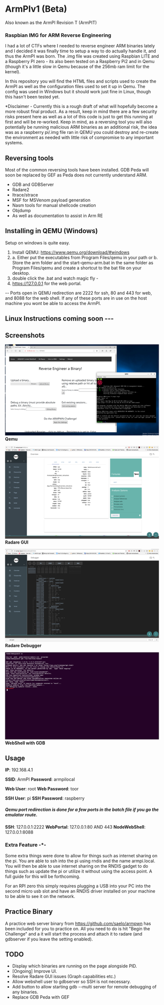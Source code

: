 # ArmPIv1 (Beta)
Also known as the ArmPI Revision T (ArmPIT)

### Raspbian IMG for ARM Reverse Engineering

I had a lot of CTFs where I needed to reverse engineer ARM binaries lately and I decided it was finally time to setup a way to do actually handle it, and thus the ArmPI was born.  The .img file was created using Raspbian LITE and a Raspberry PI zero - its also been tested on a Raspberry Pi2 and in Qemu (though it's a little slow in Qemu because of the 256mb ram limit for the kernel).

In  this repository you will find the HTML files and scripts used to create the ArmPI as well as the configuration files used to set it up in Qemu.  The config was used in Windows but it should work just fine in Linux, though this hasn't been tested yet.

*Disclaimer - Currently this is a rough draft of what will hopefully become a more robust final product.  As a result, keep in mind there are a few security risks present here as well as a lot of this code is just to get this running at first and will be re-worked.  Keep in mind, as a reversing tool you will also potentially be running malicious ARM binaries as an additional risk, the idea was as a raspberry pi/.img file ran in QEMU you could destroy and re-create the environment as needed with little risk of compromise to any important systems.  

## Reversing tools

Most of the common reversing tools have been installed.  GDB Peda will soon be replaced by GEF as Peda does not currently understand ARM.

* GDB and GDBServer
* Radare2
* ltrace/strace
* MSF for MSVenom payload generation
* Nasm tools for manual shellcode creation
* Objdump
* As well as documentation to assist in Arm RE

## Installing in QEMU (Windows)
Setup on windows is quite easy.

1. Install QEMU: https://www.qemu.org/download/#windows
2. a. Either put the executables from Program Files/qemu in your path or
   b. Store the arm folder and the start-qemu-arm.bat in the same folder as Program Files/qemu and create a shortcut to the bat file on your desktop.
3. double click the .bat and watch magic fly -
4. https://127.0.0.1 for the web portal. 

-- Ports open in QEMU redirection are 2222 for ssh, 80 and 443 for web, and 8088 for the web shell.  If any of these ports are in use on the host machine you wont be able to access the ArmPI.

## Linux Instructions coming soon ---

## Screenshots

![Alt text](/qemu.png?raw=true "Web GUI")
**Qemu**

![Alt text](/gui.png?raw=true "Web GUI")
**Radare GUI**

![Alt text](/dbg.png?raw=true "Web GUI")
**Radare Debugger**

![Alt text](/shell.png?raw=true "Web GUI")
**WebShell with GDB**

## Usage
**IP**: 192.168.4.1

**SSID**: ArmPI
**Password**: armpilocal

**Web User**: root
**Web Password**: toor

**SSH User**: pi
**SSH Password**: raspberry

##### Qemu port redirection is done for a few ports in the batch file if you go the emulator route.
**SSH**: 127.0.0.1:2222
**WebPortal**: 127.0.0.1:80 AND 443
**NodeWebShell**: 127.0.0.1:8088

### Extra Feature -*-
Some extra things were done to allow for things such as internet sharing on the pi.  You are able to ssh into the pi using rndis and the name armpi.local.  You will then be able to use internet sharing on the RNDIS gadget to do things such as update the pi or utilize it without using the access point.  A full guide for this will be forthcoming.

For an RPI zero this simply requires plugging a USB into your PC into the second micro usb slot and have an RNDIS driver installed on your machine to be able to see it on the network.

## Practice Binary
A practice web server binary from https://github.com/saelo/armpwn has been included for you to practice on.  All you need to do is hit "Begin the Challenge" and a it will start the process and attach it to radare (and gdbserver if you leave the setting enabled).

## TODO
* Display which binaries are running on the page alongside PID.
* [Ongoing] Improve UI.
* Resolve Radare GUI issues (Graph capabilities etc.)
* Allow webshell user to gdbserver so SSH is not necessary.
* Add button to allow starting gdb --multi server for remote debugging of any binaries.
* Replace GDB Peda with GEF 
